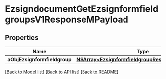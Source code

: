# EzsigndocumentGetEzsignformfieldgroupsV1ResponseMPayload

## Properties
Name | Type | Description | Notes
------------ | ------------- | ------------- | -------------
**aObjEzsignformfieldgroup** | [**NSArray&lt;EzsignformfieldgroupResponseCompound&gt;***](EzsignformfieldgroupResponseCompound.md) |  | 

[[Back to Model list]](../README.md#documentation-for-models) [[Back to API list]](../README.md#documentation-for-api-endpoints) [[Back to README]](../README.md)



